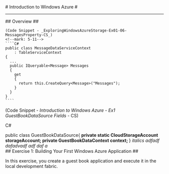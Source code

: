 ﻿<a name="Title" />
# Introduction to Windows Azure #

---
<a name="Overview" />
## Overview ##

	(Code Snippet - _ExploringWindowsAzureStorage-Ex01-06-MessagesProperty-CS_)
	<!--mark: 5-11-->
	````C#
	public class MessageDataServiceContext
	    : TableServiceContext
	{
	  ...
	  public IQueryable<Message> Messages
	  {
	    get
	    {
	      return this.CreateQuery<Message>("Messages");
	    }
	  }
	}
	````



<p>(Code Snippet - <em>Introduction to Windows Azure - Ex1 GuestBookDataSource Fields</em> - CS)</p>
<div class="boxcontent"><div class="boxheader"><p>C#</p></div>
public class GuestBookDataSource{
<strong>   private static CloudStorageAccount storageAccount;
   private GuestBookDataContext context;
</strong>
}
<em>
italics adfadf
dafadvadf adf daf a
</em>
</div>

<a name="Exercise1" />
## Exercise 1: Building Your First Windows Azure Application ##

In this exercise, you create a guest book application and execute it in the local development fabric.
